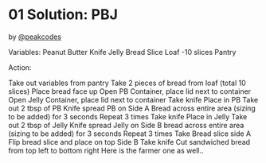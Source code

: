 # 01 Solution: PBJ
by [@peakcodes](https://github.com/peakcodes)

Variables:
    Peanut Butter
    Knife
    Jelly
    Bread Slice
    Loaf -10 slices
    Pantry

Action:

Take out variables from pantry
Take 2 pieces of bread from loaf (total 10 slices)
Place bread face up
Open PB Container, place lid next to container
Open Jelly Container, place lid next to container
Take knife
    Place in PB
        Take out 2 tbsp of PB
        Knife spread PB on Side A Bread across entire area (sizing to be added) for 3 seconds
    Repeat 3 times
Take knife
    Place in Jelly
        Take out 2 tbsp of Jelly
        Knife spread Jelly on Side B bread across entire area (sizing to be added) for 3 seconds
    Repeat 3 times
Take Bread slice side A
    Flip bread slice and place on top Side B
Take knife
    Cut sandwiched bread from top left to bottom right
Here is the farmer one as well..
